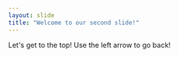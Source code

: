 ```yaml
---
layout: slide
title: "Welcome to our second slide!"
---
```

Let's get to the top!
Use the left arrow to go back!



